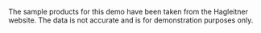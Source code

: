 The sample products for this demo have been taken from the Hagleitner website. The data is not accurate and is for demonstration purposes only.
